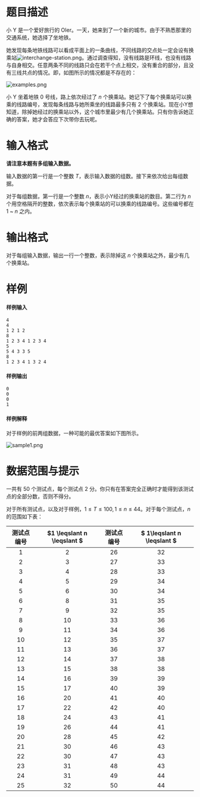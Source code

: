 
# 题目描述

小 Y 是一个爱好旅行的 OIer。一天，她来到了一个新的城市。由于不熟悉那里的交通系统，她选择了坐地铁。

她发现每条地铁线路可以看成平面上的一条曲线，不同线路的交点处一定会设有换乘站![interchange-station.png](https://i.loli.net/2017/12/10/5a2c94ce85465.png)。通过调查得知，没有线路是环线，也没有线路与自身相交。任意两条不同的线路只会在若干个点上相交，没有重合的部分，且没有三线共点的情况。即，如图所示的情况都是不存在的：

![examples.png](https://i.loli.net/2017/12/10/5a2c94d4b56ad.png)

小 Y 坐着地铁 $0$ 号线，路上依次经过了 $n$ 个换乘站。她记下了每个换乘站可以换乘的线路编号，发现每条线路与她所乘坐的线路最多只有 $2$ 个换乘站。现在小Y想知道，除掉她经过的换乘站以外，这个城市里最少有几个换乘站。只有你告诉她正确的答案，她才会答应下次带你去玩呢。


# 输入格式

**请注意本题有多组输入数据。**

输入数据的第一行是一个整数 $T$，表示输入数据的组数。接下来依次给出每组数据。

对于每组数据，第一行是一个整数 $n$，表示小Y经过的换乘站的数目。第二行为 $n$ 个用空格隔开的整数，依次表示每个换乘站的可以换乘的线路编号。这些编号都在 $1$ ~ $n$ 之内。

# 输出格式

对于每组输入数据，输出一行一个整数，表示除掉这 $n$ 个换乘站之外，最少有几个换乘站。

# 样例

#### 样例输入
```plain
4
4
1 2 1 2
8
1 2 3 4 1 2 3 4
5
5 4 3 3 5
8
1 2 3 4 1 3 2 4
```

#### 样例输出
```plain
0
0
0
1
```

#### 样例解释
对于样例的前两组数据，一种可能的最优答案如下图所示。

![sample1.png](https://i.loli.net/2017/12/10/5a2c94d4b5c87.png)

# 数据范围与提示

一共有 50 个测试点，每个测试点 2 分。你只有在答案完全正确时才能得到该测试点的全部分数，否则不得分。

对于所有测试点，以及对于样例，$1 \leqslant T \leqslant 100, 1 \leqslant n \leqslant 44$。对于每个测试点，$n$ 的范围如下表：

<!-- BEGIN: Migrated markdown table -->

| 测试点编号 | $1 \leqslant n \leqslant $ | 测试点编号 | $ 1\leqslant n \leqslant $ |
|:-:|:-:|:-:|:-:|
| 1 | 2 | 26 | 32 |
| 2 | 3 | 27 | 33 |
| 3 | 4 | 28 | 33 |
| 4 | 5 | 29 | 34 |
| 5 | 6 | 30 | 34 |
| 6 | 8 | 31 | 35 |
| 7 | 9 | 32 | 35 |
| 8 | 10 | 33 | 36 |
| 9 | 11 | 34 | 36 |
| 10 | 12 | 35 | 37 |
| 11 | 13 | 36 | 37 |
| 12 | 14 | 37 | 38 |
| 13 | 15 | 38 | 38 |
| 14 | 16 | 39 | 39 |
| 15 | 17 | 40 | 39 |
| 16 | 20 | 41 | 40 |
| 17 | 22 | 42 | 40 |
| 18 | 24 | 43 | 41 |
| 19 | 26 | 44 | 41 |
| 20 | 28 | 45 | 42 |
| 21 | 30 | 46 | 43 |
| 22 | 30 | 47 | 43 |
| 23 | 31 | 48 | 43 |
| 24 | 31 | 49 | 44 |
| 25 | 32 | 50 | 44 |

<!-- Migrated from original HTML table:
<table><thead>
<tr>
<th style='text-align:center'>测试点编号</th><th style='text-align:center'>$1 \leqslant n \leqslant $ </th><th style='text-align:center'>测试点编号</th><th style='text-align:center'>$ 1\leqslant n \leqslant $ </th></tr>
</thead><tbody>
<tr>
<td style='text-align:center'>1</td><td style='text-align:center'>2</td><td style='text-align:center'>26</td><td style='text-align:center'>32</td></tr>
<tr>
<td style='text-align:center'>2</td><td style='text-align:center'>3</td><td style='text-align:center'>27</td><td style='text-align:center'>33</td></tr>
<tr>
<td style='text-align:center'>3</td><td style='text-align:center'>4</td><td style='text-align:center'>28</td><td style='text-align:center'>33</td></tr>
<tr>
<td style='text-align:center'>4</td><td style='text-align:center'>5</td><td style='text-align:center'>29</td><td style='text-align:center'>34</td></tr>
<tr>
<td style='text-align:center'>5</td><td style='text-align:center'>6</td><td style='text-align:center'>30</td><td style='text-align:center'>34</td></tr>
<tr>
<td style='text-align:center'>6</td><td style='text-align:center'>8</td><td style='text-align:center'>31</td><td style='text-align:center'>35</td></tr>
<tr>
<td style='text-align:center'>7</td><td style='text-align:center'>9</td><td style='text-align:center'>32</td><td style='text-align:center'>35</td></tr>
<tr>
<td style='text-align:center'>8</td><td style='text-align:center'>10</td><td style='text-align:center'>33</td><td style='text-align:center'>36</td></tr>
<tr>
<td style='text-align:center'>9</td><td style='text-align:center'>11</td><td style='text-align:center'>34</td><td style='text-align:center'>36</td></tr>
<tr>
<td style='text-align:center'>10</td><td style='text-align:center'>12</td><td style='text-align:center'>35</td><td style='text-align:center'>37</td></tr>
<tr>
<td style='text-align:center'>11</td><td style='text-align:center'>13</td><td style='text-align:center'>36</td><td style='text-align:center'>37</td></tr>
<tr>
<td style='text-align:center'>12</td><td style='text-align:center'>14</td><td style='text-align:center'>37</td><td style='text-align:center'>38</td></tr>
<tr>
<td style='text-align:center'>13</td><td style='text-align:center'>15</td><td style='text-align:center'>38</td><td style='text-align:center'>38</td></tr>
<tr>
<td style='text-align:center'>14</td><td style='text-align:center'>16</td><td style='text-align:center'>39</td><td style='text-align:center'>39</td></tr>
<tr>
<td style='text-align:center'>15</td><td style='text-align:center'>17</td><td style='text-align:center'>40</td><td style='text-align:center'>39</td></tr>
<tr>
<td style='text-align:center'>16</td><td style='text-align:center'>20</td><td style='text-align:center'>41</td><td style='text-align:center'>40</td></tr>
<tr>
<td style='text-align:center'>17</td><td style='text-align:center'>22</td><td style='text-align:center'>42</td><td style='text-align:center'>40</td></tr>
<tr>
<td style='text-align:center'>18</td><td style='text-align:center'>24</td><td style='text-align:center'>43</td><td style='text-align:center'>41</td></tr>
<tr>
<td style='text-align:center'>19</td><td style='text-align:center'>26</td><td style='text-align:center'>44</td><td style='text-align:center'>41</td></tr>
<tr>
<td style='text-align:center'>20</td><td style='text-align:center'>28</td><td style='text-align:center'>45</td><td style='text-align:center'>42</td></tr>
<tr>
<td style='text-align:center'>21</td><td style='text-align:center'>30</td><td style='text-align:center'>46</td><td style='text-align:center'>43</td></tr>
<tr>
<td style='text-align:center'>22</td><td style='text-align:center'>30</td><td style='text-align:center'>47</td><td style='text-align:center'>43</td></tr>
<tr>
<td style='text-align:center'>23</td><td style='text-align:center'>31</td><td style='text-align:center'>48</td><td style='text-align:center'>43</td></tr>
<tr>
<td style='text-align:center'>24</td><td style='text-align:center'>31</td><td style='text-align:center'>49</td><td style='text-align:center'>44</td></tr>
<tr>
<td style='text-align:center'>25</td><td style='text-align:center'>32</td><td style='text-align:center'>50</td><td style='text-align:center'>44</td></tr>
</tbody></table>
-->

<!-- END: Migrated markdown table -->


